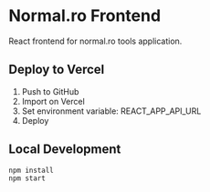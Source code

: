 # Normal.ro Frontend

React frontend for normal.ro tools application.

## Deploy to Vercel

1. Push to GitHub
2. Import on Vercel
3. Set environment variable: REACT_APP_API_URL
4. Deploy

## Local Development

```bash
npm install
npm start
```
